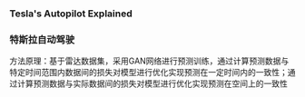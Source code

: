 ### Tesla's Autopilot Explained

### 特斯拉自动驾驶



方法原理：基于雷达数据集，采用GAN网络进行预测训练，通过计算预测数据与特定时间范围内数据间的损失对模型进行优化实现预测在一定时间内的一致性；通过计算预测数据与实际数据间的损失对模型进行优化实现预测在空间上的一致性

